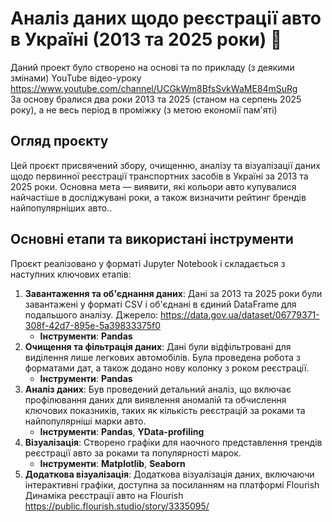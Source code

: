 # Аналіз даних щодо реєстрації авто в Україні (2013 та 2025 роки) 🚗

Даний проект було створено на основі та по прикладу (з деякими змінами) YouTube відео-уроку https://www.youtube.com/channel/UCGkWm8BfsSvkWaME84mSuRg  
За основу бралися два роки 2013 та 2025 (станом на серпень 2025 року), а не весь період в проміжку (з метою економії пам'яті)

## Огляд проєкту
Цей проєкт присвячений збору, очищенню, аналізу та візуалізації даних щодо первинної реєстрації транспортних засобів в Україні за 2013 та 2025 роки. Основна мета — виявити, які кольори авто купувалися найчастіше в досліджувані роки, а також визначити рейтинг брендів найпопулярніших авто..

## Основні етапи та використані інструменти
Проєкт реалізовано у форматі Jupyter Notebook і складається з наступних ключових етапів:

1.  **Завантаження та об'єднання даних**: Дані за 2013 та 2025 роки були завантажені у форматі CSV і об'єднані в єдиний DataFrame для подальшого аналізу.
Джерело: https://data.gov.ua/dataset/06779371-308f-42d7-895e-5a39833375f0
    * **Інструменти**: **Pandas**
2.  **Очищення та фільтрація даних**: Дані були відфільтровані для виділення лише легкових автомобілів. Була проведена робота з форматами дат, а також додано нову колонку з роком реєстрації.
    * **Інструменти**: **Pandas**
3.  **Аналіз даних**: Був проведений детальний аналіз, що включає профілювання даних для виявлення аномалій та обчислення ключових показників, таких як кількість реєстрацій за роками та найпопулярніші марки авто.
    * **Інструменти**: **Pandas**, **YData-profiling**
4.  **Візуалізація**: Створено графіки для наочного представлення трендів реєстрації авто за роками та популярності марок.
    * **Інструменти**: **Matplotlib**, **Seaborn**
5. **Додаткова візуалізація**: Додаткова візуалізація даних, включаючи інтерактивні графіки, доступна за посиланням на платформі Flourish  
Динаміка реєстрації авто на Flourish  
https://public.flourish.studio/story/3335095/  
